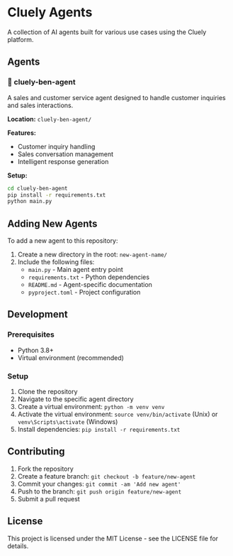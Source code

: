 # Cluely Agents

A collection of AI agents built for various use cases using the Cluely platform.

## Agents

### 🤖 cluely-ben-agent
A sales and customer service agent designed to handle customer inquiries and sales interactions.

**Location:** `cluely-ben-agent/`

**Features:**
- Customer inquiry handling
- Sales conversation management
- Intelligent response generation

**Setup:**
```bash
cd cluely-ben-agent
pip install -r requirements.txt
python main.py
```

## Adding New Agents

To add a new agent to this repository:

1. Create a new directory in the root: `new-agent-name/`
2. Include the following files:
   - `main.py` - Main agent entry point
   - `requirements.txt` - Python dependencies
   - `README.md` - Agent-specific documentation
   - `pyproject.toml` - Project configuration

## Development

### Prerequisites
- Python 3.8+
- Virtual environment (recommended)

### Setup
1. Clone the repository
2. Navigate to the specific agent directory
3. Create a virtual environment: `python -m venv venv`
4. Activate the virtual environment: `source venv/bin/activate` (Unix) or `venv\Scripts\activate` (Windows)
5. Install dependencies: `pip install -r requirements.txt`

## Contributing

1. Fork the repository
2. Create a feature branch: `git checkout -b feature/new-agent`
3. Commit your changes: `git commit -am 'Add new agent'`
4. Push to the branch: `git push origin feature/new-agent`
5. Submit a pull request

## License

This project is licensed under the MIT License - see the LICENSE file for details.

